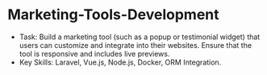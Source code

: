 # Marketing-Tools-Development

- Task: Build a marketing tool (such as a popup or testimonial widget) that users can customize and integrate into their websites. Ensure that the tool is responsive and includes live previews.
- Key Skills: Laravel, Vue.js, Node.js, Docker, ORM Integration.
